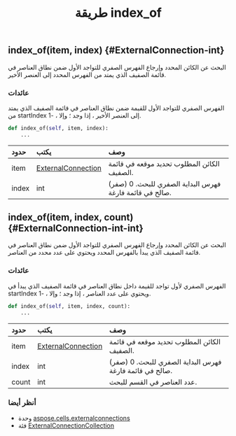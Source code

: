 ﻿---
title: طريقة index_of
second_title: Aspose.Cells for Python via .NET API المراجع
description:
type: docs
weight: 50
url: /ar/python-net/aspose.cells.externalconnections/externalconnectioncollection/index_of/
is_root: false
---
##  index_of(item, index) {#ExternalConnection-int}
البحث عن الكائن المحدد وإرجاع الفهرس الصفري للتواجد الأول ضمن نطاق العناصر في قائمة الصفيف الذي يمتد من الفهرس المحدد إلى العنصر الأخير.


###  عائدات

الفهرس الصفري للتواجد الأول للقيمة ضمن نطاق العناصر في قائمة الصفيف الذي يمتد من startIndex إلى العنصر الأخير ، إذا وجد ؛ وإلا ، -1.


```python
def index_of(self, item, index):
    ...
```


| حدود| يكتب| وصف|
| :- | :- | :- |
| item | [ExternalConnection](/cells/ar/python-net/aspose.cells.externalconnections/externalconnection) | الكائن المطلوب تحديد موقعه في قائمة الصفيف.|
| index | int | فهرس البداية الصفري للبحث. 0 (صفر) صالح في قائمة فارغة.|


##  index_of(item, index, count) {#ExternalConnection-int-int}
البحث عن الكائن المحدد وإرجاع الفهرس الصفري للتواجد الأول ضمن نطاق العناصر في قائمة الصفيف الذي يبدأ بالفهرس المحدد ويحتوي على عدد محدد من العناصر.


###  عائدات

الفهرس الصفري لأول تواجد للقيمة داخل نطاق العناصر في قائمة الصفيف الذي يبدأ في startIndex ويحتوي على عدد العناصر ، إذا وجد ؛ وإلا ، -1.


```python
def index_of(self, item, index, count):
    ...
```


| حدود| يكتب| وصف|
| :- | :- | :- |
| item | [ExternalConnection](/cells/ar/python-net/aspose.cells.externalconnections/externalconnection) | الكائن المطلوب تحديد موقعه في قائمة الصفيف.|
| index | int | فهرس البداية الصفري للبحث. 0 (صفر) صالح في قائمة فارغة.|
| count | int | عدد العناصر في القسم للبحث.|



###  أنظر أيضا
* وحدة [aspose.cells.externalconnections](../../)
* فئة [ExternalConnectionCollection](/cells/ar/python-net/aspose.cells.externalconnections/externalconnectioncollection)
